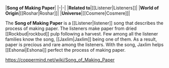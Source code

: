 |**Song of Making Paper**|
|-|-|
|**Related to**|[[Listener\|Listeners]]|
|**World of Origin**|[[Roshar\|Roshar]]|
|**Universe**|[[Cosmere\|Cosmere]]|

The **Song of Making Paper** is a [[Listener\|listener]] song that describes the process of making paper. The listeners make paper from dried [[Rockbud\|rockbud]] pulp following a harvest. Few among all the listener families know the song, [[Jaxlim\|Jaxlim]] being one of them. As a result, paper is precious and rare among the listeners. With the song, Jaxlim helps [[Eshonai\|Eshonai]] perfect the process of making paper.



https://coppermind.net/wiki/Song_of_Making_Paper
